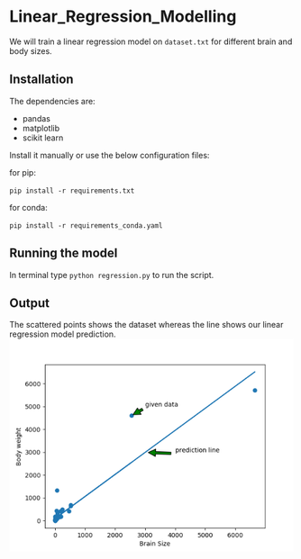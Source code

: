 # Linear_Regression_Modelling
We will train a linear regression model on `dataset.txt` for different brain and body sizes.

## Installation
The dependencies are:
- pandas
- matplotlib
- scikit learn

Install it manually or use the below configuration files:

for pip:

`pip install -r requirements.txt`

for conda:

`pip install -r requirements_conda.yaml`

## Running the model
In terminal type `python regression.py` to run the script.

## Output
The scattered points shows the dataset whereas the line shows our linear regression model prediction.
![OutputImage](finalOutput.png)

